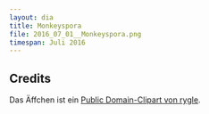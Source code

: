 ```yaml
---
layout: dia
title: Monkeyspora
file: 2016_07_01__Monkeyspora.png
timespan: Juli 2016
---
```


## Credits

Das Äffchen ist ein [Public Domain-Clipart von rygle](https://web.archive.org/web/20200229225108/https://openclipart.org/detail/225427/monkey-remix).
